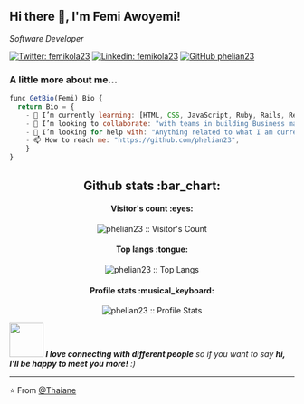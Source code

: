 
<h2> Hi there 👋, I'm Femi Awoyemi! </h2>
<p><em>Software Developer</em></p>

[![Twitter: femikola23](https://img.shields.io/twitter/follow/femikola23?style=social)](https://twitter.com/femikola23)
[![Linkedin: femikola23](https://img.shields.io/badge/-femikola23-blue?style=flat-square&logo=hLinkedin&logoColor=white&link=https://www.linkedin.com/in/awoyemi-oluwafemi-484b52b5/)](https://www.linkedin.com/in/awoyemi-oluwafemi-484b52b5/)
[![GitHub phelian23](https://img.shields.io/github/followers/phelian23?label=follow&style=social)](https://github.com/phelian23)


### A little more about me...  

```javascript
func GetBio(Femi) Bio {
  return Bio = {
	- 🌱 I’m currently learning: [HTML, CSS, JavaScript, Ruby, Rails, React, Redux],
	- 👯 I’m looking to collaborate: "with teams in building Business management systems, and viable software solutions",
	- 🤔 I’m looking for help with: "Anything related to what I am currently learning 😅",
	- 📫 How to reach me: "https://github.com/phelian23",
	}
}
```
<h2 align="center">Github stats :bar_chart:</h2>

<h4 align="center">Visitor's count :eyes:</h4>

<p align="center"><img src="https://profile-counter.glitch.me/{phelian23}/count.svg" alt="phelian23 :: Visitor's Count" /></p>

<h4 align="center">Top langs :tongue:</h4>

<p align="center"><img src="https://github-readme-stats.vercel.app/api/top-langs/?username=phelian23&langs_count=10&theme=tokyonight&layout=compact" alt="phelian23 :: Top Langs" /></p>

<h4 align="center">Profile stats :musical_keyboard:</h4>

<p align="center"><img src="https://github-readme-stats.vercel.app/api?username=phelian23&show_icons=true&theme=synthwave" alt="phelian23 :: Profile Stats" /></p>

<img src="https://media.giphy.com/media/LnQjpWaON8nhr21vNW/giphy.gif" width="60"> <em><b>I love connecting with different people</b> so if you want to say <b>hi, I'll be happy to meet you more!</b> :)</em>

---

⭐️ From [@Thaiane](https://github.com/phelian23)